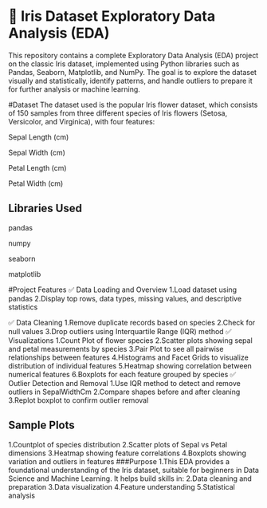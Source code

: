 # 🌸 Iris Dataset Exploratory Data Analysis (EDA)
This repository contains a complete Exploratory Data Analysis (EDA) project on the classic Iris dataset, implemented using Python libraries such as Pandas, Seaborn, Matplotlib, and NumPy. The goal is to explore the dataset visually and statistically, identify patterns, and handle outliers to prepare it for further analysis or machine learning.

#Dataset
The dataset used is the popular Iris flower dataset, which consists of 150 samples from three different species of Iris flowers (Setosa, Versicolor, and Virginica), with four features:

Sepal Length (cm)

Sepal Width (cm)

Petal Length (cm)

Petal Width (cm)

## Libraries Used
pandas

numpy

seaborn

matplotlib

#Project Features
✅ Data Loading and Overview
1.Load dataset using pandas
2.Display top rows, data types, missing values, and descriptive statistics

✅ Data Cleaning
1.Remove duplicate records based on species
2.Check for null values
3.Drop outliers using Interquartile Range (IQR) method
✅ Visualizations
1.Count Plot of flower species
2.Scatter plots showing sepal and petal measurements by species
3.Pair Plot to see all pairwise relationships between features
4.Histograms and Facet Grids to visualize distribution of individual features
5.Heatmap showing correlation between numerical features
6.Boxplots for each feature grouped by species
✅ Outlier Detection and Removal
1.Use IQR method to detect and remove outliers in SepalWidthCm
2.Compare shapes before and after cleaning
3.Replot boxplot to confirm outlier removal
## Sample Plots
1.Countplot of species distribution
2.Scatter plots of Sepal vs Petal dimensions
3.Heatmap showing feature correlations
4.Boxplots showing variation and outliers in features
###Purpose
1.This EDA provides a foundational understanding of the Iris dataset, suitable for beginners in Data Science and Machine Learning. It helps build skills in:
2.Data cleaning and preparation
3.Data visualization
4.Feature understanding
5.Statistical analysis

